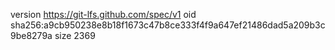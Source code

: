 version https://git-lfs.github.com/spec/v1
oid sha256:a9cb950238e8b18f1673c47b8ce333f4f9a647ef21486dad5a209b3c9be8279a
size 2369
